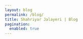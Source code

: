 ```yaml
---
layout: blog
permalink: /blog/
title: Shahriyar Jalayeri | Blog
pagination:
  enabled: true
---
```

